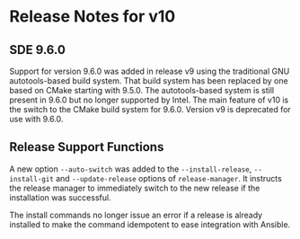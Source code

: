 # Release Notes for v10

## SDE 9.6.0

Support for version 9.6.0 was added in release v9 using the
traditional GNU autotools-based build system. That build system has
been replaced by one based on CMake starting with 9.5.0. The
autotools-based system is still present in 9.6.0 but no longer
supported by Intel. The main feature of v10 is the switch to the CMake
build system for 9.6.0.  Version v9 is deprecated for use with 9.6.0.

## Release Support Functions

A new option `--auto-switch` was added to the `--install-release`,
`--install-git` and `--update-release` options of `release-manager`.
It instructs the release manager to immediately switch to the new
release if the installation was successful.

The install commands no longer issue an error if a release is already
installed to make the command idempotent to ease integration with
Ansible.
